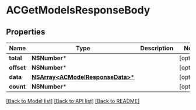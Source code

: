 # ACGetModelsResponseBody

## Properties
Name | Type | Description | Notes
------------ | ------------- | ------------- | -------------
**total** | **NSNumber*** |  | [optional] 
**offset** | **NSNumber*** |  | [optional] 
**data** | [**NSArray&lt;ACModelResponseData&gt;***](ACModelResponseData.md) |  | [optional] 
**count** | **NSNumber*** |  | [optional] 

[[Back to Model list]](../README.md#documentation-for-models) [[Back to API list]](../README.md#documentation-for-api-endpoints) [[Back to README]](../README.md)



